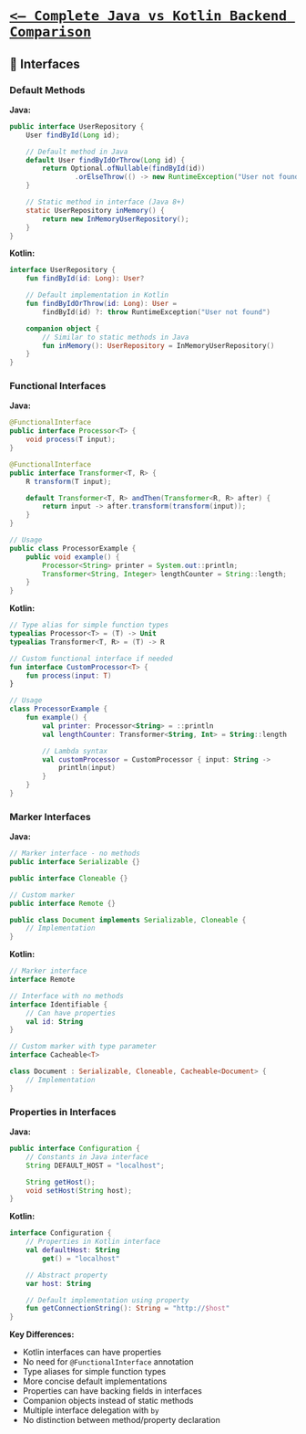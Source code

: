 # [`<— Complete Java vs Kotlin Backend Comparison`](../README.md)

## 🔌 Interfaces

### Default Methods

**Java:**

```java
public interface UserRepository {
    User findById(Long id);

    // Default method in Java
    default User findByIdOrThrow(Long id) {
        return Optional.ofNullable(findById(id))
                .orElseThrow(() -> new RuntimeException("User not found"));
    }

    // Static method in interface (Java 8+)
    static UserRepository inMemory() {
        return new InMemoryUserRepository();
    }
}
```

**Kotlin:**

```kotlin
interface UserRepository {
    fun findById(id: Long): User?

    // Default implementation in Kotlin
    fun findByIdOrThrow(id: Long): User =
        findById(id) ?: throw RuntimeException("User not found")

    companion object {
        // Similar to static methods in Java
        fun inMemory(): UserRepository = InMemoryUserRepository()
    }
}
```

### Functional Interfaces

**Java:**

```java
@FunctionalInterface
public interface Processor<T> {
    void process(T input);
}

@FunctionalInterface
public interface Transformer<T, R> {
    R transform(T input);

    default Transformer<T, R> andThen(Transformer<R, R> after) {
        return input -> after.transform(transform(input));
    }
}

// Usage
public class ProcessorExample {
    public void example() {
        Processor<String> printer = System.out::println;
        Transformer<String, Integer> lengthCounter = String::length;
    }
}
```

**Kotlin:**

```kotlin
// Type alias for simple function types
typealias Processor<T> = (T) -> Unit
typealias Transformer<T, R> = (T) -> R

// Custom functional interface if needed
fun interface CustomProcessor<T> {
    fun process(input: T)
}

// Usage
class ProcessorExample {
    fun example() {
        val printer: Processor<String> = ::println
        val lengthCounter: Transformer<String, Int> = String::length

        // Lambda syntax
        val customProcessor = CustomProcessor { input: String ->
            println(input)
        }
    }
}
```

### Marker Interfaces

**Java:**

```java
// Marker interface - no methods
public interface Serializable {}

public interface Cloneable {}

// Custom marker
public interface Remote {}

public class Document implements Serializable, Cloneable {
    // Implementation
}
```

**Kotlin:**

```kotlin
// Marker interface
interface Remote

// Interface with no methods
interface Identifiable {
    // Can have properties
    val id: String
}

// Custom marker with type parameter
interface Cacheable<T>

class Document : Serializable, Cloneable, Cacheable<Document> {
    // Implementation
}
```

### Properties in Interfaces

**Java:**

```java
public interface Configuration {
    // Constants in Java interface
    String DEFAULT_HOST = "localhost";

    String getHost();
    void setHost(String host);
}
```

**Kotlin:**

```kotlin
interface Configuration {
    // Properties in Kotlin interface
    val defaultHost: String
        get() = "localhost"

    // Abstract property
    var host: String

    // Default implementation using property
    fun getConnectionString(): String = "http://$host"
}
```

**Key Differences:**

- Kotlin interfaces can have properties
- No need for `@FunctionalInterface` annotation
- Type aliases for simple function types
- More concise default implementations
- Properties can have backing fields in interfaces
- Companion objects instead of static methods
- Multiple interface delegation with `by`
- No distinction between method/property declaration

